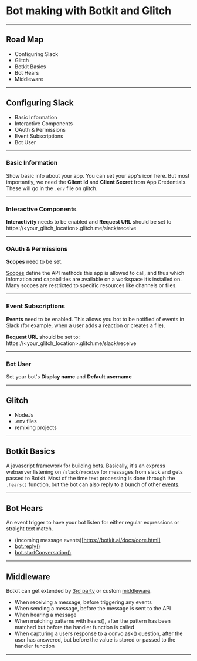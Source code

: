 # Bot making with Botkit and Glitch

---

## Road Map
- Configuring Slack
- Glitch
- Botkit Basics
- Bot Hears
- Middleware

---

## Configuring Slack
- Basic Information
- Interactive Components
- OAuth & Permissions
- Event Subscriptions
- Bot User

--- 

### Basic Information

Show basic info about your app. You can set your app's icon here. But most importantly, we need the **Client Id** and **Client Secret** from App Credentials. These will go in the `.env` file on glitch.

---

### Interactive Components

**Interactivity** needs to be enabled and **Request URL** should be set to https://<your_glitch_location>.glitch.me/slack/receive

---

### OAuth & Permissions

**Scopes** need to be set. 

[Scopes](https://api.slack.com/docs/oauth-scopes) define the API methods this app is allowed to call, and thus which infomation and capabilities are available on a workspace it’s installed on. Many scopes are restricted to specific resources like channels or files.

---

### Event Subscriptions

**Events** need to be enabled. This allows you bot to be notified of events in Slack (for example, when a user adds a reaction or creates a file). 

**Request URL** should be set to: https://<your_glitch_location>.glitch.me/slack/receive

---

### Bot User

Set your bot's **Display name** and **Default username**

---

## Glitch

- NodeJs
- .env files
- remixing projects

---

## Botkit Basics

A javascript framework for building bots. Basically, it's an express webserver listening on `/slack/receive` for messages from slack and gets passed to Botkit. Most of the time text processing is done through the `.hears()` function, but the bot can also reply to a bunch of other [events](https://botkit.ai/docs/core.html).

---

## Bot Hears

An event trigger to have your bot listen for either regular expressions or straight text match.

- (incoming message events)[https://botkit.ai/docs/core.html]
- [bot.reply()](https://botkit.ai/docs/core.html#botreply)
- [bot.startConversation()](https://botkit.ai/docs/core.html#botstartconversation)

---

## Middleware

Botkit can get extended by [3rd party](https://botkit.ai/docs/readme-middlewares.html) or custom [middleware](https://botkit.ai/docs/middleware.html). 

- When receiving a message, before triggering any events
- When sending a message, before the message is sent to the API
- When hearing a message
- When matching patterns with hears(), after the pattern has been matched but before the handler function is called
- When capturing a users response to a convo.ask() question, after the user has answered, but before the value is stored or passed to the handler function

---

